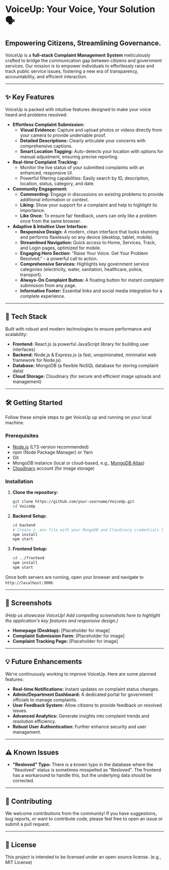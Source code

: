 # VoiceUp: Your Voice, Your Solution 🗣️

## Empowering Citizens, Streamlining Governance.

VoiceUp is a **full-stack Complaint Management System** meticulously crafted to bridge the communication gap between citizens and government services. Our mission is to empower individuals to effortlessly raise and track public service issues, fostering a new era of transparency, accountability, and efficient interaction.

---

## ✨ Key Features

VoiceUp is packed with intuitive features designed to make your voice heard and problems resolved:

*   **Effortless Complaint Submission:**
    *   **Visual Evidence:** Capture and upload photos or videos directly from your camera to provide undeniable proof.
    *   **Detailed Descriptions:** Clearly articulate your concerns with comprehensive captions.
    *   **Smart Location Tagging:** Auto-detects your location with options for manual adjustment, ensuring precise reporting.
*   **Real-time Complaint Tracking:**
    *   Monitor the live status of your submitted complaints with an enhanced, responsive UI.
    *   Powerful filtering capabilities: Easily search by ID, description, location, status, category, and date.
*   **Community Engagement:**
    *   **Commenting:** Engage in discussions on existing problems to provide additional information or context.
    *   **Liking:** Show your support for a complaint and help to highlight its importance.
    *   **Like Once:** To ensure fair feedback, users can only like a problem once from the same browser.
*   **Adaptive & Intuitive User Interface:**
    *   **Responsive Design:** A modern, clean interface that looks stunning and performs flawlessly on any device (desktop, tablet, mobile).
    *   **Streamlined Navigation:** Quick access to Home, Services, Track, and Login pages, optimized for mobile.
    *   **Engaging Hero Section:** "Raise Your Voice. Get Your Problem Resolved." - a powerful call to action.
    *   **Comprehensive Services:** Highlights key government service categories (electricity, water, sanitation, healthcare, police, transport).
    *   **Always-On Complaint Button:** A floating button for instant complaint submission from any page.
    *   **Informative Footer:** Essential links and social media integration for a complete experience.

---

## 🚀 Tech Stack

Built with robust and modern technologies to ensure performance and scalability:

*   **Frontend:** React.js (a powerful JavaScript library for building user interfaces)
*   **Backend:** Node.js & Express.js (a fast, unopinionated, minimalist web framework for Node.js)
*   **Database:** MongoDB (a flexible NoSQL database for storing complaint data)
*   **Cloud Storage:** Cloudinary (for secure and efficient image uploads and management)

---

## 🛠️ Getting Started

Follow these simple steps to get VoiceUp up and running on your local machine.

### Prerequisites

*   [Node.js](https://nodejs.org/) (LTS version recommended)
*   npm (Node Package Manager) or Yarn
*   Git
*   MongoDB instance (local or cloud-based, e.g., [MongoDB Atlas](https://www.mongodb.com/atlas/))
*   [Cloudinary](https://cloudinary.com/) account (for image storage)

### Installation

1.  **Clone the repository:**
    ```bash
    git clone https://github.com/your-username/VoiceUp.git
    cd VoiceUp
    ```
2.  **Backend Setup:**
    ```bash
    cd backend
    # Create a .env file with your MongoDB and Cloudinary credentials (see .env.example)
    npm install
    npm start
    ```
3.  **Frontend Setup:**
    ```bash
    cd ../frontend
    npm install
    npm start
    ```

Once both servers are running, open your browser and navigate to `http://localhost:3000`.

---

## 📸 Screenshots

*(Help us showcase VoiceUp! Add compelling screenshots here to highlight the application's key features and responsive design.)*

*   **Homepage (Desktop):** [Placeholder for image]
*   **Complaint Submission Form:** [Placeholder for image]
*   **Complaint Tracking Page:** [Placeholder for image]

---

## 💡 Future Enhancements

We're continuously working to improve VoiceUp. Here are some planned features:

*   **Real-time Notifications:** Instant updates on complaint status changes.
*   **Admin/Department Dashboard:** A dedicated portal for government officials to manage complaints.
*   **User Feedback System:** Allow citizens to provide feedback on resolved issues.
*   **Advanced Analytics:** Generate insights into complaint trends and resolution efficiency.
*   **Robust User Authentication:** Further enhance security and user management.

---

## ⚠️ Known Issues

*   **"Resloved" Typo:** There is a known typo in the database where the "Resolved" status is sometimes misspelled as "Resloved". The frontend has a workaround to handle this, but the underlying data should be corrected.

---

## 🤝 Contributing

We welcome contributions from the community! If you have suggestions, bug reports, or want to contribute code, please feel free to open an issue or submit a pull request.

---

## 📄 License

This project is intended to be licensed under an open-source license. (e.g., MIT License)
